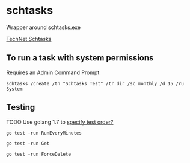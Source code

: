 # schtasks

Wrapper around schtasks.exe

[TechNet Schtasks](https://technet.microsoft.com/en-us/library/cc725744\(v=ws.11\).aspx)

## To run a task with system permissions

Requires an Admin Command Prompt

    schtasks /create /tn "Schtasks Test" /tr dir /sc monthly /d 15 /ru System
 
## Testing

TODO Use golang 1.7 to [specify test order?](http://stackoverflow.com/a/39734200/639133)

    go test -run RunEveryMinutes
    
    go test -run Get
    
    go test -run ForceDelete
    